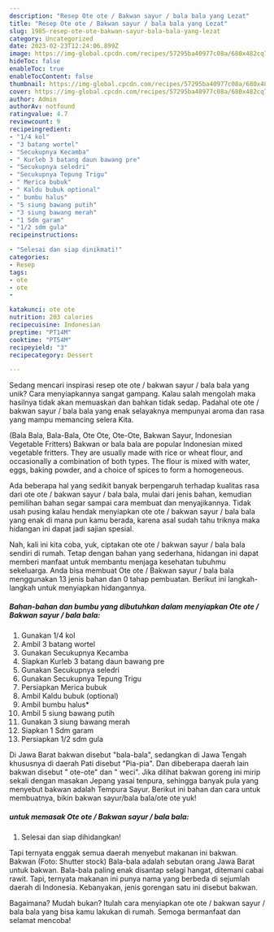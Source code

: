 ```yaml
---
description: "Resep Ote ote / Bakwan sayur / bala bala yang Lezat"
title: "Resep Ote ote / Bakwan sayur / bala bala yang Lezat"
slug: 1985-resep-ote-ote-bakwan-sayur-bala-bala-yang-lezat
category: Uncategorized
date: 2023-02-23T12:24:06.899Z
image: https://img-global.cpcdn.com/recipes/57295ba40977c08a/680x482cq70/ote-ote-bakwan-sayur-bala-bala-foto-resep-utama.jpg
hideToc: false
enableToc: true
enableTocContent: false
thumbnail: https://img-global.cpcdn.com/recipes/57295ba40977c08a/680x482cq70/ote-ote-bakwan-sayur-bala-bala-foto-resep-utama.jpg
cover: https://img-global.cpcdn.com/recipes/57295ba40977c08a/680x482cq70/ote-ote-bakwan-sayur-bala-bala-foto-resep-utama.jpg
author: Admin
authorAv: notfound
ratingvalue: 4.7
reviewcount: 9
recipeingredient:
- "1/4 kol"
- "3 batang wortel"
- "Secukupnya Kecamba"
- " Kurleb 3 batang daun bawang pre"
- "Secukupnya seledri"
- "Secukupnya Tepung Trigu"
- " Merica bubuk"
- " Kaldu bubuk optional"
- " bumbu halus"
- "5 siung bawang putih"
- "3 siung bawang merah"
- "1 Sdm garam"
- "1/2 sdm gula"
recipeinstructions:

- "Selesai dan siap dinikmati!"
categories:
- Resep
tags:
- ote
- ote
- 

katakunci: ote ote  
nutrition: 203 calories
recipecuisine: Indonesian
preptime: "PT14M"
cooktime: "PT54M"
recipeyield: "3"
recipecategory: Dessert

---
```





Sedang mencari inspirasi resep ote ote / bakwan sayur / bala bala yang unik? Cara menyiapkannya sangat gampang. Kalau salah mengolah maka hasilnya tidak akan memuaskan dan bahkan tidak sedap. Padahal ote ote / bakwan sayur / bala bala yang enak selayaknya mempunyai aroma dan rasa yang mampu memancing selera Kita.





(Bala Bala, Bala-Bala, Ote Ote, Ote-Ote, Bakwan Sayur, Indonesian Vegetable Fritters) Bakwan or bala bala are popular Indonesian mixed vegetable fritters. They are usually made with rice or wheat flour, and occasionally a combination of both types. The flour is mixed with water, eggs, baking powder, and a choice of spices to form a homogeneous.

Ada beberapa hal yang sedikit banyak berpengaruh terhadap kualitas rasa dari ote ote / bakwan sayur / bala bala, mulai dari jenis bahan, kemudian pemilihan bahan segar sampai cara membuat dan menyajikannya. Tidak usah pusing kalau hendak menyiapkan ote ote / bakwan sayur / bala bala yang enak di mana pun kamu berada, karena asal sudah tahu triknya maka hidangan ini dapat jadi sajian spesial.






Nah, kali ini kita coba, yuk, ciptakan ote ote / bakwan sayur / bala bala sendiri di rumah. Tetap dengan bahan yang sederhana, hidangan ini dapat memberi manfaat untuk membantu menjaga kesehatan tubuhmu sekeluarga. Anda bisa membuat Ote ote / Bakwan sayur / bala bala menggunakan 13 jenis bahan dan 0 tahap pembuatan. Berikut ini langkah-langkah untuk menyiapkan hidangannya.

<!--inarticleads1-->

##### Bahan-bahan dan bumbu yang dibutuhkan dalam menyiapkan Ote ote / Bakwan sayur / bala bala:

1. Gunakan 1/4 kol
1. Ambil 3 batang wortel
1. Gunakan Secukupnya Kecamba
1. Siapkan  Kurleb 3 batang daun bawang pre
1. Gunakan Secukupnya seledri
1. Gunakan Secukupnya Tepung Trigu
1. Persiapkan  Merica bubuk
1. Ambil  Kaldu bubuk (optional)
1. Ambil  bumbu halus*
1. Ambil 5 siung bawang putih
1. Gunakan 3 siung bawang merah
1. Siapkan 1 Sdm garam
1. Persiapkan 1/2 sdm gula


Di Jawa Barat bakwan disebut &#34;bala-bala&#34;, sedangkan di Jawa Tengah khususnya di daerah Pati disebut &#34;Pia-pia&#34;. Dan dibeberapa daerah lain bakwan disebut &#34; ote-ote&#34; dan &#34; weci&#34;. Jika dilihat bakwan goreng ini mirip sekali dengan masakan Jepang yasai tenpura, sehingga banyak pula yang menyebut bakwan adalah Tempura Sayur. Berikut ini bahan dan cara untuk membuatnya, bikin bakwan sayur/bala bala/ote ote yuk! 

<!--inarticleads2-->

#####  untuk memasak Ote ote / Bakwan sayur / bala bala:


1. Selesai dan siap dihidangkan!

Tapi ternyata enggak semua daerah menyebut makanan ini bakwan. Bakwan (Foto: Shutter stock) Bala-bala adalah sebutan orang Jawa Barat untuk bakwan. Bala-bala paling enak disantap selagi hangat, ditemani cabai rawit. Tapi, ternyata makanan ini punya nama yang berbeda di sejumlah daerah di Indonesia. Kebanyakan, jenis gorengan satu ini disebut bakwan. 

Bagaimana? Mudah bukan? Itulah cara menyiapkan ote ote / bakwan sayur / bala bala yang bisa kamu lakukan di rumah. Semoga bermanfaat dan selamat mencoba!
